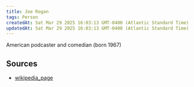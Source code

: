 ```yaml
---
title: Joe Rogan
tags: Person
createdAt: Sat Mar 29 2025 16:03:13 GMT-0400 (Atlantic Standard Time)
updatedAt: Sat Mar 29 2025 16:03:13 GMT-0400 (Atlantic Standard Time)
---
```



American podcaster and comedian (born 1967)



## Sources
- [wikipedia_page](https://en.wikipedia.org/wiki/Joe_Rogan)
